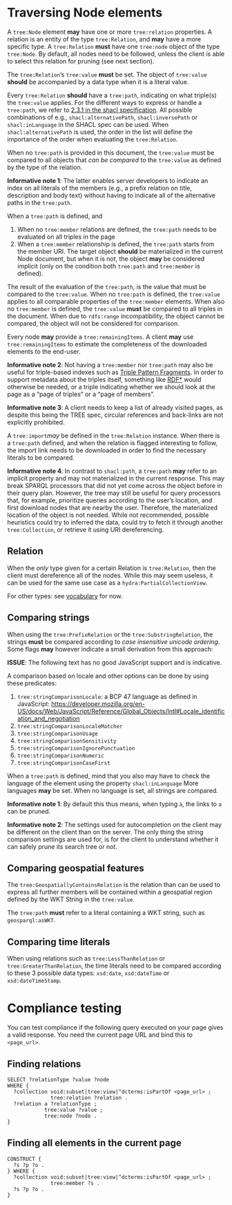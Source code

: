 # Traversing Node elements

A `tree:Node` element __may__ have one or more `tree:relation` properties. A relation is an entity of the type `tree:Relation`, and __may__ have a more specific type. A `tree:Relation` __must__ have one `tree:node` object of the type `tree:Node`. By default, all nodes need to be followed, unless the client is able to select this relation for pruning (see next section).

The `tree:Relation`’s `tree:value` __must__ be set. The object of `tree:value` __should__ be accompanied by a data type when it is a literal value.

Every `tree:Relation` __should__ have a `tree:path`, indicating on what triple(s) the `tree:value` applies. For the different ways to express or handle a `tree:path`, we refer to [2.3.1 in the shacl specification](https://www.w3.org/TR/shacl/#x2.3.1-shacl-property-paths). All possible combinations of e.g., `shacl:alternativePath`, `shacl:inversePath` or `shacl:inLanguage` in the SHACL spec can be used. When `shacl:alternativePath` is used, the order in the list will define the importance of the order when evaluating the `tree:Relation`.

When no `tree:path` is provided in this document, the `tree:value` must be compared to all objects that _can be compared to_ the `tree:value` as defined by the type of the relation. 

__Informative note 1__: The latter enables server developers to indicate an index on all literals of the members (e.g., a prefix relation on title, description and body text) without having to indicate all of the alternative paths in the `tree:path`.

When a `tree:path` is defined, and
 1. When no `tree:member` relations are defined, the `tree:path` needs to be evaluated on all triples in the page
 2. When a `tree:member` relationship is defined, the `tree:path` starts from the member URI. The target object __should__ be materialized in the current Node document, but when it is not, the object __may__ be considered implicit (only on the condition both `tree:path` and `tree:member` is defined).
<!-- MAYBE 3. For quad representations, you can find the triple on which the `tree:path` should be evaluated by adding the graph name as an object of `tree:memberGraph` to the `tree:Collection`. #PC: I’m unsure why to add this. I think it only adds complexity without adding real benefits to the data model, serialization, bandwidth, query performance, etc.-->

The result of the evaluation of the `tree:path`, is the value that must be compared to the `tree:value`.
When no `tree:path` is defined, the `tree:value` applies to all comparable properties of the `tree:member` elements.
When also no `tree:member` is defined, the `tree:value` __must__ be compared to all triples in the document.
When due to `rdfs:range` incompatibility, the object cannot be compared, the object will not be considered for comparison.

Every node __may__ provide a `tree:remainingItems`. A client __may__ use `tree:remainingItems` to estimate the completeness of the downloaded elements to the end-user.

__Informative note 2__: Not having a `tree:member` nor `tree:path` may also be useful for triple-based indexes such as [Triple Pattern Fragments](https://www.hydra-cg.com/spec/latest/triple-pattern-fragments/). In order to support metadata about the triples itself, something like [RDF*](http://blog.liu.se/olafhartig/tag/rdf-star/) would otherwise be needed, or a triple indicating whether we should look at the page as a “page of triples” or a “page of members”.

__Informative note 3__: A client needs to keep a list of already visited pages, as despite this being the TREE spec, circular references and back-links are not explicitly prohibited.

A `tree:import`_may_ be defined in the `tree:Relation` instance. When there is a `tree:path` defined, and when the relation is flagged interesting to follow, the import link needs to be downloaded in order to find the necessary literals to be compared.

__Informative note 4__: In contrast to `shacl:path`, a `tree:path` __may__ refer to an implicit property and may not materialized in the current response. This may break SPARQL processors that did not yet come across the object before in their query plan. However, the tree may still be useful for query processors that, for example, prioritize queries according to the user’s location, and first download nodes that are nearby the user. Therefore, the materialized location of the object is not needed. While not recommended, possible heuristics could try to inferred the data, could try to fetch it through another `tree:Collection`, or retrieve it using URI dereferencing.

## Relation

When the _only_ type given for a certain Relation is `tree:Relation`, then the client must dereference all of the nodes. While this may seem useless, it can be used for the same use case as a `hydra:PartialCollectionView`.

For other types: see [vocabulary](../vocabulary.md) for now.

## Comparing strings

When using the `tree:PrefixRelation` or the `tree:SubstringRelation`, the strings __must__ be compared according to _case insensitive unicode ordering_.
Some flags __may__ however indicate a small derivation from this approach:

__ISSUE__: The following text has no good JavaScript support and is indicative.

A comparison based on locale and other options can be done by using these predicates:
 1. `tree:stringComparisonLocale`: a BCP 47 language as defined in JavaScript: https://developer.mozilla.org/en-US/docs/Web/JavaScript/Reference/Global_Objects/Intl#Locale_identification_and_negotiation
 2. `tree:stringComparisonLocaleMatcher`
 3. `tree:stringComparisonUsage`
 4. `tree:stringComparisonSensitivity`
 5. `tree:stringComparisonIgnorePunctuation`
 6. `tree:stringComparisonNumeric`
 7. `tree:stringComparisonCaseFirst`

When a `tree:path` is defined, mind that you also may have to check the language of the element using the property `shacl:inLanguage` 
More languages __may__ be set.
When no language is set, all strings are compared.

__Informative note 1__: By default this thus means, when typing `à`, the links to `a` can be pruned.

__Informative note 2__: The settings used for autocompletion on the client may be different on the client than on the server. The only thing the string comparison settings are used for, is for the client to understand whether it can safely prune its search tree or not.

## Comparing geospatial features

The `tree:GeospatiallyContainsRelation` is the relation than can be used to express all further members will be contained within a geospatial region defined by the WKT String in the `tree:value`.

The `tree:path` __must__ refer to a literal containing a WKT string, such as `geosparql:asWKT`.

## Comparing time literals

When using relations such as `tree:LessThanRelation` or `tree:GreaterThanRelation`, the time literals need to be compared according to these 3 possible data types: `xsd:date`, `xsd:dateTime` or `xsd:dateTimeStamp`.

# Compliance testing

You can test compliance if the following query executed on your page gives a valid response. You need the current page URL and bind this to `<page_url>`.

## Finding relations

```sparql
SELECT ?relationType ?value ?node
WHERE {
  ?collection void:subset|tree:view|^dcterms:isPartOf <page_url> ;
              tree:relation ?relation .
  ?relation a ?relationType ;
            tree:value ?value ;
            tree:node ?node .
}
```

## Finding all elements in the current page

```sparql
CONSTRUCT {
  ?s ?p ?o .
} WHERE {
  ?collection void:subset|tree:view|^dcterms:isPartOf <page_url> ;
              tree:member ?s .
  ?s ?p ?o .
}
```
